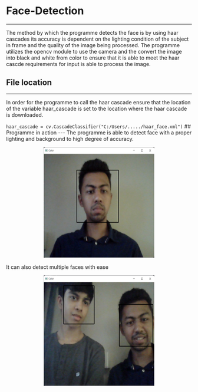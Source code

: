 # Face-Detection
---
The method by which the programme detects the face is by using haar cascades its accuracy is dependent on the lighting condition of the subject in frame and the quality of the image being processed. The programme utilizes the opencv module to use the camera and the convert the image into black and white from color to ensure that it is able to meet the haar cascde requirements for input is able to process the image.
## File location
---
<p>In order for the programme to call the haar cascade ensure that the location of the variable haar_cascade is set to the location where the haar cascade is downloaded.</p>
<code>haar_cascade = cv.CascadeClassifier("C:/Users/...../haar_face.xml")</code>
## Programme in action
---
The programme is able to detect face with a proper lighting and background to high degree of accuracy.
<p align="center">
  <img src="Photos/face.png" width="300" height="300"/>
</p>
It can also detect multiple faces with ease
<p align="center">
  <img src="Photos/face1.png" width="300" height="300"/>
</p>
